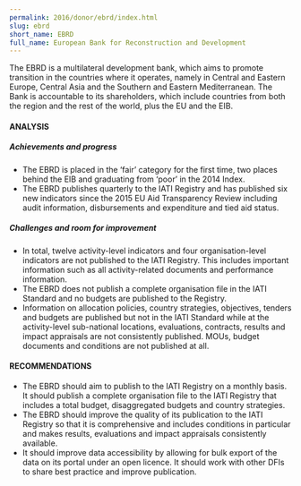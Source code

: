 ```yaml
---
permalink: 2016/donor/ebrd/index.html
slug: ebrd
short_name: EBRD
full_name: European Bank for Reconstruction and Development
---
```


The EBRD is a multilateral development bank, which aims to promote transition in the countries where it operates, namely in Central and Eastern Europe, Central Asia and the Southern and Eastern Mediterranean. The Bank is accountable to its shareholders, which include countries from both the region and the rest of the world, plus the EU and the EIB.

#### ANALYSIS

##### Achievements and progress

 * The EBRD is placed in the ‘fair’ category for the first time, two places behind the EIB and graduating from ‘poor’ in the 2014 Index.
 * The EBRD publishes quarterly to the IATI Registry and has published six new indicators since the 2015 EU Aid Transparency Review including audit information, disbursements and expenditure and tied aid status.

##### Challenges and room for improvement

 * In total, twelve activity-level indicators and four organisation-level indicators are not published to the IATI Registry. This includes important information such as all activity-related documents and performance information.
 * The EBRD does not publish a complete organisation file in the IATI Standard and no budgets are published to the Registry.
 * Information on allocation policies, country strategies, objectives, tenders and budgets are published but not in the IATI Standard while at the activity-level sub-national locations, evaluations, contracts, results and impact appraisals are not consistently published. MOUs, budget documents and conditions are not published at all.

#### RECOMMENDATIONS

 * The EBRD should aim to publish to the IATI Registry on a monthly basis. It should publish a complete organisation file to the IATI Registry that includes a total budget, disaggregated budgets and country strategies.
 * The EBRD should improve the quality of its publication to the IATI Registry so that it is comprehensive and includes conditions in particular and makes results, evaluations and impact appraisals consistently available.
 * It should improve data accessibility by allowing for bulk export of the data on its portal under an open licence. It should work with other DFIs to share best practice and improve publication.
